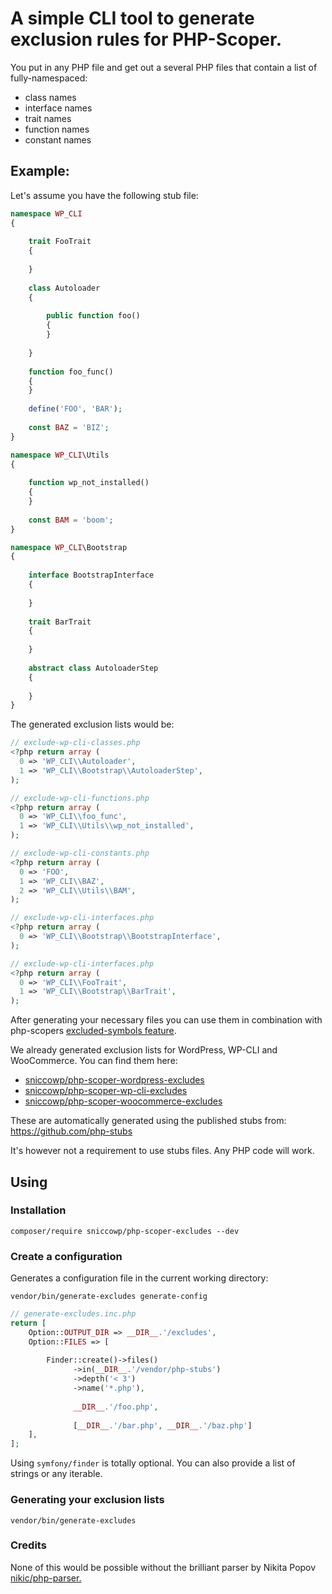 # A simple CLI tool to generate exclusion rules for PHP-Scoper.

You put in any PHP file and get out a several PHP files that contain a list of fully-namespaced:

- class names
- interface names
- trait names
- function names
- constant names

## Example:

Let's assume you have the following stub file:

````php
namespace WP_CLI
{
    
    trait FooTrait
    {
    
    }
    
    class Autoloader
    {
        
        public function foo()
        {
        }
        
    }
    
    function foo_func()
    {
    }
    
    define('FOO', 'BAR');
    
    const BAZ = 'BIZ';
}

namespace WP_CLI\Utils
{
    
    function wp_not_installed()
    {
    }
    
    const BAM = 'boom';
}

namespace WP_CLI\Bootstrap
{
    
    interface BootstrapInterface
    {
    
    }
    
    trait BarTrait
    {
    
    }
    
    abstract class AutoloaderStep
    {
    
    }
}
````

The generated exclusion lists would be:

```php
// exclude-wp-cli-classes.php
<?php return array (
  0 => 'WP_CLI\\Autoloader',
  1 => 'WP_CLI\\Bootstrap\\AutoloaderStep',
);
```

```php
// exclude-wp-cli-functions.php
<?php return array (
  0 => 'WP_CLI\\foo_func',
  1 => 'WP_CLI\\Utils\\wp_not_installed',
);
```

```php
// exclude-wp-cli-constants.php
<?php return array (
  0 => 'FOO',
  1 => 'WP_CLI\\BAZ',
  2 => 'WP_CLI\\Utils\\BAM',
);
```

```php
// exclude-wp-cli-interfaces.php
<?php return array (
  0 => 'WP_CLI\\Bootstrap\\BootstrapInterface',
);
```

```php
// exclude-wp-cli-interfaces.php
<?php return array (
  0 => 'WP_CLI\\FooTrait',
  1 => 'WP_CLI\\Bootstrap\\BarTrait',
);

```

After generating your necessary files you can use them in combination with php-scopers
[excluded-symbols feature](https://github.com/humbug/php-scoper#excluded-symbols).

We already generated exclusion lists for WordPress, WP-CLI and WooCommerce. You can find them here:

- [sniccowp/php-scoper-wordpress-excludes](https://github.com/sniccowp/php-scoper-wordpress-excludes)
- [sniccowp/php-scoper-wp-cli-excludes](https://github.com/sniccowp/php-scoper-wp-cli-excludes)
- [sniccowp/php-scoper-woocommerce-excludes](https://github.com/sniccowp/php-scoper-woocommerce-excludes)

These are automatically generated using the published stubs from: https://github.com/php-stubs

It's however not a requirement to use stubs files. Any PHP code will work.

## Using

### Installation

```shell
composer/require sniccowp/php-scoper-excludes --dev
```

### Create a configuration

Generates a configuration file in the current working directory:

```shell
vendor/bin/generate-excludes generate-config
```

```php
// generate-excludes.inc.php
return [
    Option::OUTPUT_DIR => __DIR__.'/excludes',
    Option::FILES => [
    
        Finder::create()->files()
              ->in(__DIR__.'/vendor/php-stubs')
              ->depth('< 3')
              ->name('*.php'),
              
              __DIR__.'/foo.php',
              
              [__DIR__.'/bar.php', __DIR__.'/baz.php']
    ],
];
```

Using `symfony/finder` is totally optional. You can also provide a list of strings or any iterable.

### Generating your exclusion lists

```shell
vendor/bin/generate-excludes
```

### Credits

None of this would be possible without the brilliant parser by Nikita
Popov [nikic/php-parser.](https://github.com/nikic/PHP-Parser)